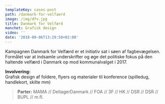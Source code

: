 ```yaml
---
templateKey: cases-post
path: /danmark-for-velfaerd
image: /img/dfv.jpg
title: Danmark for Velfærd
manchet: Grafisk design
video: ''
date: '2018-09-06T13:29:50+02:00'
---
```

Kampagnen Danmark for Velfærd er et initiativ sat i søen af fagbevægelsen. Formålet var at indsamle underskrifter og øge det politiske fokus på den haltende velfærd i Danmark op mod kommunalvalget i 2017.

**Involvering:**\
Grafisk design af foldere, flyers og materialer til konference (spilledug, handlekort, skilte mm)

> **Parter:** MAMA // DeltagerDanmark // FOA // 3F // HK // DSR // DSR // BUPL //  m.fl.
